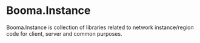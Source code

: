 # Booma.Instance
Booma.Instance is collection of libraries related to network instance/region code for client, server and common purposes.
